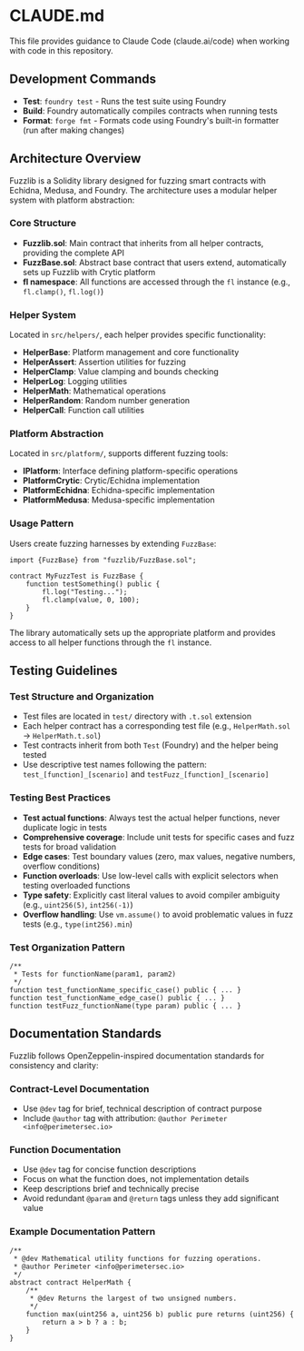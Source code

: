 # CLAUDE.md

This file provides guidance to Claude Code (claude.ai/code) when working with code in this repository.

## Development Commands

- **Test**: `foundry test` - Runs the test suite using Foundry
- **Build**: Foundry automatically compiles contracts when running tests
- **Format**: `forge fmt` - Formats code using Foundry's built-in formatter (run after making changes)

## Architecture Overview

Fuzzlib is a Solidity library designed for fuzzing smart contracts with Echidna, Medusa, and Foundry. The architecture uses a modular helper system with platform abstraction:

### Core Structure

- **Fuzzlib.sol**: Main contract that inherits from all helper contracts, providing the complete API
- **FuzzBase.sol**: Abstract base contract that users extend, automatically sets up Fuzzlib with Crytic platform
- **fl namespace**: All functions are accessed through the `fl` instance (e.g., `fl.clamp()`, `fl.log()`)

### Helper System

Located in `src/helpers/`, each helper provides specific functionality:
- **HelperBase**: Platform management and core functionality
- **HelperAssert**: Assertion utilities for fuzzing
- **HelperClamp**: Value clamping and bounds checking
- **HelperLog**: Logging utilities
- **HelperMath**: Mathematical operations
- **HelperRandom**: Random number generation
- **HelperCall**: Function call utilities

### Platform Abstraction

Located in `src/platform/`, supports different fuzzing tools:
- **IPlatform**: Interface defining platform-specific operations
- **PlatformCrytic**: Crytic/Echidna implementation
- **PlatformEchidna**: Echidna-specific implementation  
- **PlatformMedusa**: Medusa-specific implementation

### Usage Pattern

Users create fuzzing harnesses by extending `FuzzBase`:

```solidity
import {FuzzBase} from "fuzzlib/FuzzBase.sol";

contract MyFuzzTest is FuzzBase {
    function testSomething() public {
        fl.log("Testing...");
        fl.clamp(value, 0, 100);
    }
}
```

The library automatically sets up the appropriate platform and provides access to all helper functions through the `fl` instance.

## Testing Guidelines

### Test Structure and Organization
- Test files are located in `test/` directory with `.t.sol` extension
- Each helper contract has a corresponding test file (e.g., `HelperMath.sol` → `HelperMath.t.sol`)
- Test contracts inherit from both `Test` (Foundry) and the helper being tested
- Use descriptive test names following the pattern: `test_[function]_[scenario]` and `testFuzz_[function]_[scenario]`

### Testing Best Practices
- **Test actual functions**: Always test the actual helper functions, never duplicate logic in tests
- **Comprehensive coverage**: Include unit tests for specific cases and fuzz tests for broad validation
- **Edge cases**: Test boundary values (zero, max values, negative numbers, overflow conditions)
- **Function overloads**: Use low-level calls with explicit selectors when testing overloaded functions
- **Type safety**: Explicitly cast literal values to avoid compiler ambiguity (e.g., `uint256(5)`, `int256(-1)`)
- **Overflow handling**: Use `vm.assume()` to avoid problematic values in fuzz tests (e.g., `type(int256).min`)

### Test Organization Pattern
```solidity
/**
 * Tests for functionName(param1, param2)
 */
function test_functionName_specific_case() public { ... }
function test_functionName_edge_case() public { ... }
function testFuzz_functionName(type param) public { ... }
```

## Documentation Standards

Fuzzlib follows OpenZeppelin-inspired documentation standards for consistency and clarity:

### Contract-Level Documentation
- Use `@dev` tag for brief, technical description of contract purpose
- Include `@author` tag with attribution: `@author Perimeter <info@perimetersec.io>`

### Function Documentation
- Use `@dev` tag for concise function descriptions
- Focus on what the function does, not implementation details
- Keep descriptions brief and technically precise
- Avoid redundant `@param` and `@return` tags unless they add significant value

### Example Documentation Pattern
```solidity
/**
 * @dev Mathematical utility functions for fuzzing operations.
 * @author Perimeter <info@perimetersec.io>
 */
abstract contract HelperMath {
    /**
     * @dev Returns the largest of two unsigned numbers.
     */
    function max(uint256 a, uint256 b) public pure returns (uint256) {
        return a > b ? a : b;
    }
}
```